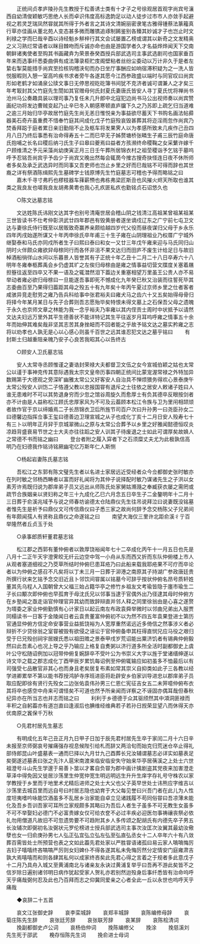 <!-- { "loadSidebar": true } -->
　　正统间贞孝庐陵孙先生教授于松善诱士类有十才子之号徐观居首观字尚宾号瀼西自幼清俊颖敏巧思绝人长而卓识伟度高标逸韵足以动人徒步过市市人亦敛手起避视之若灵芝瑞凤然甞就其所得于外者言之其诗文清婉丽密隶笔古雅得锺蔡法篆籕真行草亦佳画从董北苑人变态甚多微而雕镌追琢制餙鉴别各臻其妙诚才子也岂止时文利禄之学而巳哉辛酉以诗经魁乡觧梓行其文会试屡置乙榜或谓其以新奇之文发精奥之义习熟烂常语者以眯目棘吻而斥诚亦命也由是游国学者久才名益烨烨闻天下交南朝鲜诸夷使者至购其书画藏弆为荣景泰癸酉授兵部武选司主事武选剧司也国家垂百年来而选事纤悉委曲俱有成法簿录柜贮庋阁壁粘者丝纷尘委动以万计非久于是者左絷右掣莫能措手尚宾至捡核钩稽浃旬而办日坐厅事酬应如响宿滞积疑为之一洗人皆悦服暇则入憩一室高吟疾书求者旁午各遂其愿今江西参政盛以端时与同官叹曰尚宾形如老鹤才如涌泉公牍文事日无停思视矻矻簿书间犹不克济者诚可谓兼人之才矣三年考冣封其父竹庭先生誾如其官赠母何氏封夏氏妻唐氏皆安人寻丁夏氏忧将禅尚书沧州马公奏趣具装以理司事乃复任未几升郎中北寇犯边尚书马公出视师奏以尚宾赞画纪功将发边曹贼变起乃止辛巳冬入朝感寒顿直庐牖下久之乃苏即上疏乞归当道难之逾三月始归华亭故居竹庭先生尚无恙日惟悦亲为事益欲尽蓄天下书购名画法帖彛器美石奇卉虽重费不惜奉竹庭其间成化戊子竹庭殁哀毁甚葬其将迩淫雨忽作尚宾乃焚香拜跽于庭者累日亲旧勤阻不止及柩车将发果霁人以为孝感所致未几疾作己丑四月八日乃终后事悉有治命得寿五十二而巳早无子姊赘塘桥张疄生子甫三辰竹庭命唐氏抱哺之长名曰稷后纳刁氏生子曰皋曰夔焉曰益者方孩濒终命稷鞠之女采蘩许嫁千户顾维清之予元采藻尚幼庚寅正月三日壬午葬所居锦衣村之祖茔稷诣予乞铭于墓呜呼予忍铭吾尚宾乎予齿少于尚宾又晚出然每会辄啇今搉古搜奇抉怪连日夜不休所师者多矣及承乏武选异时而同事又吾吏师也岂止乡里之好而巳哉铭不可得而辞也其世裔之详有祭酒陈缉熙先生墓碑学士钱原博先生竹庭墓志可稽也予得而略铭之曰 
　　嘉木千寻寸弗朽也樛枝器车萚薪槱也弗栋弗梁匠斯丑也风摧火烬天所取也谁其类之我良友也嗟我良友胡弗黄耈也我心孔疚匪私疚也勤铭贞石诏悠久也 

　　○陈文达墓志铭 

　　文达姓陈氏讳刚文达其字也别号清庵世居会稽山阴之钱清江高祖某曾祖某祖某三世皆读书不仕考仲彰洪武廿四年郡邑有毁黄册者遂坐谪戍辽东之广宁前七屯卫文达与妻徐氏侍行既至以居贩致奇赢养亲颇给越四岁代父役而昼夜谋归父母于乡永乐四年丙戌始遂所谋又十年丙申徐氏卒年甫三十生子雍在山阴理祖业乃权厝广宁城外继娶泰和马氏亦同戍所者生子曰熙曰泰曰和女一又廿三年戊午雍来迎与马氏同归山阴时火伴颇众雍欲舁母榇同行而各怀非沮不果文达归而田庐不废生计给足日与故旧棹酒船徜徉山水间以乐暮景人皆誉其有子正统十年乙丑十二月二十八日卒寿六十八明年冬雍奉柩葬禹会乡仍虚其圹之左俟归母榇由是雍之情事益切营文牒度关塞着屩担簦往返至四卒又不果一语及之辄澘然泪下葢边关重塞相望万里虽王公贵人亦不易举动者雍必欲归母榇曰一旦能遂吾事即死不憾成化九年癸巳秋又治装而往誓死毕其志委曲百至乃果得归葢距其母之殁五十有九年矣十年丙午夏过京师乡里之仕者客者咸骇异竞走慰劳之雍乃告兵科给事中张君裕夫曰雍犬马之齿六十又五矣始得母骨归将择今年某月某日与先子合葬则吾志愿殆毕矣特恨未得文墓上之石保吾父母之遗魄于永久也京师文章之林能为我一念乎裕夫乃率雍以其内侄贡士周时中状抵予以请然文达夫妇远万里外其平生德善状不能详特记其生平往返岁月耳呜呼雍之情事五十余年而始伸其难矣哉非坚其志苦其身挫衄而不回者能之乎故予铭文达之墓实矜雍之志将以劝孝也人孰无是心以心感心则虽千百世之远其谁忍犯文达之墓乎铭曰 
　　有封斯土归越重阻亲魄乃安子心良苦我昭其心以告终古 

　　○顾安人卫氏墓志铭 

　　安人太常寺丞顾惟谨之妻诰封荣禄大夫都督卫文伍之女今宣城伯颖之姑也太常公以谨于事神克传其意际遇我太宗文皇帝历事四朝正统间比蒙宠渥常禄之外特加异数赐第于大德观之旁深旷幽雅太常公又好客安人自治具不惮烦猥务得欢心景泰庚午太常公殁安人训饬二子恪遵父教以忠报国甞有退斥之士往依之居安人敕诸子姓曰人谁无患难时不可以其势退身穷而少忽之馆谷周旋久而愈厚士有负其德卒反眼按剑者亦不计由是人益称松江顾氏忠厚家风为不可及云葢顾本松江令族与卫为里闬相颉颃者故作官于京以缔婚焉二子长昂锦衣卫后所旌节司百户次曰升孙男一曰尧臣孙女二曰德馨边指挥佥事王玺曰德善边卫理宣城之从子也成化丁亥十二月日安人殁寿七十有三卜以明年正月舁于京城翠微山之原与太常公合葬予以乡里之好雅闻懿德恒叹炎凉趋背盛衰易节世之士大夫亦往往蹈之安人训其子待废退之士如此可谓厚矣故媍人之常德不书而铭之幽曰 
　　登台者附之履入穽者下之石须糜丈夫尤为此极孰信高明乃在妇德我作铭诗铭厥幽宅亿万斯年仁人斯恻 

　　○杨起岩妻陈氏墓志铭 

　　吾松江之东郭有陈文璧先生者以名进士家居远近受经者众今佥都御史张时敏亦在列时敏之邻杨西畴者以富而好礼闻将为其仲子说择配时敏乃谋诸先生之子洪以女素芳许焉既归说为郡庠弟子员又远出从师陈氏处家舅姑滫瀡之奉臧获衣屡之需罔或疏节合族姻亲以贤妇称之年三十九成化乙巳六月念五日卒生子二金鏊明年十二月十三日葬于俞溪兆域予与说之师春坊谕德太仓陆鼎仪先生往吊说拜泣曰说妻既没铭墓者惟先生是祈予曰鼎仪文可传信鼎仪曰子悉三家之故尚何辞予念交杨陈父子兄弟间有年颇闻孺人有贤称且鼎仪之命遂铭之曰 
　　南望大海仅三里许北距俞溪彳亍百举隆然者丘贞玉于处 

　　○承事郎质轩董君墓志铭 

　　松江郡之西郭有董仲俯者以敦厚饶裕闻年七十二卒成化丙午十一月五日也先是八月十二正午天宇澄霁皎无纤云边空中驾一小舟从东而西又折而东队仲俯楼上市人从观者塞道细视之乃茭草所结时仲俯巳患耳疮乃曰此船来载我耶疮果不可疗而卒论者以为仲俯之感召不凡矣将以丁未三月一日葬于泖港之南原其子持湖广参政唐廷贵所撰行状来乞铭予念交旧近且卜邻饮间甞属以铭墓今可辞乎按状仲俯名昂号质轩姓董其先乌程人入国朝曾大父福三始占籍华亭之修竹乡祖友文考瑜皆隐于廛市瑜生二子长曰颙次即仲俯也早孤育于母沈氏兄以邻事当逮于官偶外出乃径逮其母时仲俯方在乡塾闻之亟走诣官仲理官异其幼而致辞辩直并邻人释之同里徐翁由是心喜之遂赘为壻委之家业仲俯勤慎有心计家日以起云南左布政袁舜举微时以邻曲兄弟出入服贾同榻读书一日客于金陵闻日者云袁贵董富仲俯初不以为然不四五年袁果登进士第历官通显仲俯方信定命安事营业益抵饶裕为人宽厚重然诺远近多倚信之然事涉义者必辩折不少贷徐翁之室甞被毁有欲侵之诬讼于官仲俯备申其枉得直悯兄应马役之艰归受于巳兄殁创祠宇居嫂氏悉以祖田赡之景泰甲戌岁荒诏能出粟济饥者有锡典仲俯毅然曰此吾素心也况上导之乎乃输应上格复自煑粥以济行道多所全活时副都御史上虞叶公守松随诏例加以冠带仲俯复婉辞卒不受叶公为书崇义大字以旌于堂诸缙绅遂以诗文华之载之郡志成化丁酉甲辰岁累饥每诏例至仲俯辄输应如初虽多不恤最后以有司强受七品散官非其心也而身且老矣居复布素如常其崇义自抑类如此子三各教以经学进卿累举不第以能书荐授鸿胪寺序班进臣将赴辟安乡伯家训导进忠以郡庠弟子员取应配即徐有贤行先殁女二边张佑袁伟孙男三仁恩仁宪征吉女五二未笄噫仲俯布衣其将卒也感空中舟来可谓怪矣不可道也然予所亲闻而详察之不诬固亦偶耳哉但春秋纪异亦在所当志也并志而铭之曰 
　　利利于乡德德于众其驱颀然其中澒洞匪禄而丰积之自躬葢亦有道岂直曰逢淑后也腆维经维典若子若孙日觊荣显望八而休得天亦优南原之竁保千万秋 

　　○先君村居先生墓志 

　　有明成化五年己丑正月九日甲子日加于辰先君村居先生卒于家闰二月十六日辛未报至京师弼哀号摧痛强存视息候陛引给札而辞又两洽旬而始克归荒迷仓卒止得礼部侍郎昆山叶盛墓表一通而巳择以九月廿九己酉葬长兄汝辅谓墓志必详实如墓表足矣弼遂述墓表曰张之先汴人扈宋南渡来临安临安失守始来华亭居蒨溪之上处士六世祖澄号斗山先生学邃于易善卜筮以才畧自负甞为郡中画计擒剧盗其党夜来加害澄走草泽中得免因又徙居沙荡里生仲宽仲宽生明远明远生升升生庠字存礼号守株农以家学教授于乡里而于地里术尤精后进师之处士大父也父子英早世处士讳熊应字维吉以沙荡里去城百里而远自号曰村居志隐也幼育于大父每见誉曰兴吾门者在此儿为人性度坦夷嗜吟咏能饮酒虽多不乱居乡治家能自卓立见诸践履不苟同俗甞曰吾凉薄未能化及吾乡吾训吾家可耳所立家规颇多其略曰为吾后人者生子虽多不可无教生女虽多不可不举娶妇必德门不必富贵嫁女仅可给衣奁不必过丰疾必迎医勿事祷禳丧祭必依礼勿用僧道凡故旧不可忽遗势要不可趋附其乡人多传颂之配胡氏有内德先卒子男五长汝辅次即弼初名汝弼状元罗伦榜进士授兵部武选司主事次汝匡次汝翼其最幼汝儆孽也女一归俞庚孙男七人弘正弘宜弘立弘左弘至弘直弘丞女十二人卒年六十有八敛葬百需皆处士所预营也表之文如此葢先君处家以严胜甞语诸孤曰易云家人嗃嗃悔厉吉妇子嘻嘻终吝嗃嗃严厉则女妇婢仆不得各遂其私未免悔厉然分定情安门庭雍肃吉孰大焉嘻嘻而和则各肆其私何以成家终吝矣此先君心得之言着之于规者多此意戊子十二月乃具舟入城又至黄浦南北与诸亲友永诀过黄浦复举乎曰吾再不游此矣皆不之信岁除日遍别诸邻明日病作犹起受家人贺礼亦若别然迨殁身后事纤悉皆有治命呜呼天乎痛哉弼何忍及此也乃百拜而志之仰冀同爱亲之心者全此一丘以永世也呜呼天乎痛哉 

　　◆哀辞二十五首 

　　哀文江张御史辞 
　　哀李栾城辞 
　　哀郑丰城辞 
　　哀陈编修母辞 
　　哀菊庄陈先生辞 
　　哀张廷芳辞 
　　哀张联芳辞 
　　哀某辞 
　　哀陈桧清词 
　　挽副都御史卢公词 
　　哀杨伯仲词 
　　挽陈编修父 
　　挽涂 
　　挽慈溪刘先生死于邵武 
　　梚存恒陈先生词 
　　挽俞进士母词 
